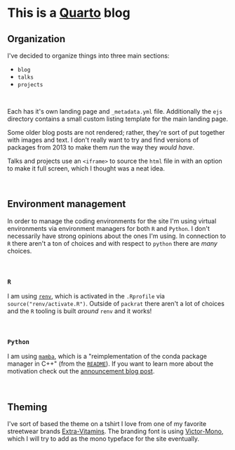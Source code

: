 # This is a [Quarto](https://quarto.org/) blog

## Organization

I've decided to organize things into three main sections:

* `blog`
* `talks`
* `projects`

<br>

Each has it's own landing page and `_metadata.yml` file. Additionally the `ejs` directory contains a small custom listing template for the main landing page.

Some older blog posts are not rendered; rather, they're sort of put together with images and text. I don't really want to try and find versions of packages from 2013 to make them _run_ the way they _would have_.

Talks and projects use an `<iframe>` to source the `html` file in with an option to make it full screen, which I thought was a neat idea.

<br>

## Environment management

In order to manage the coding environments for the site I'm using virtual environments via environment managers for both `R` and `Python`. I don't necessarily have strong opinions about the ones I'm using. In connection to `R` there aren't a ton of choices and with respect to `python` there are *many* choices.

<br>

### `R`

I am using [`renv`](https://rstudio.github.io/renv/articles/renv.html), which is activated in the `.Rprofile` via `source("renv/activate.R")`. Outside of `packrat` there aren't a lot of choices and the `R` tooling is built *around* `renv` and it works!

<br>

### `Python`

I am using [`mamba`](https://mamba.readthedocs.io/en/latest/user_guide/mamba.html), which is a "reimplementation of the conda package manager in C++" (from the [`README`](https://github.com/mamba-org/mamba)). If you want to learn more about the motivation check out the [announcement blog post](https://medium.com/@QuantStack/open-software-packaging-for-science-61cecee7fc23).

<br>

## Theming

I've sort of based the theme on a tshirt I love from one of my favorite streetwear brands [Extra-Vitamins](https://extra-vitamins.com/products/higher-than-the-sun-tee). The branding font is using [Victor-Mono](https://rubjo.github.io/victor-mono/), which I will try to add as the mono typeface for the site eventually.

